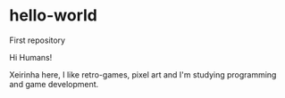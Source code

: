 # hello-world
First repository

Hi Humans!

Xeirinha here, I like retro-games, pixel art and I'm studying programming and game development.
